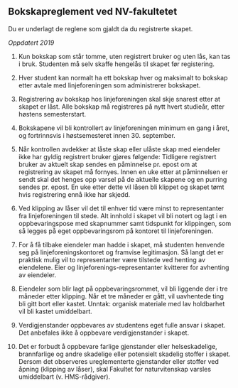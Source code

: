 ## Bokskapreglement ved NV-fakultetet
Du er underlagt de reglene som gjaldt da du registrerte skapet.

*Oppdatert 2019*

1. Kun bokskap som står tomme, uten registrert bruker og uten lås, kan tas i bruk. Studenten må selv skaffe hengelås til skapet før registering.

2. Hver student kan normalt ha ett bokskap hver og maksimalt to bokskap etter avtale med linjeforeningen som administrerer bokskapet.

3. Registrering av bokskap hos linjeforeningen skal skje snarest etter at skapet er låst. Alle bokskap må registreres på nytt hvert studieår, etter høstens semesterstart.

4. Bokskapene vil bli kontrollert av linjeforeningen minimum en gang i året, og fortrinnsvis i høstsemesteret innen 30. september.

5. Når kontrollen avdekker at låste skap eller ulåste skap med eiendeler ikke har gyldig registrert bruker gjøres følgende:
Tidligere registrert bruker av aktuelt skap sendes en påminnelse pr. epost om at registrering av skapet må fornyes.
Innen en uke etter at påminnelsen er sendt skal det henges opp varsel på de aktuelle skapene og en purring sendes pr. epost.
En uke etter dette vil låsen bli klippet og skapet tømt hvis registrering ennå ikke har skjedd.

6. Ved klipping av låser vil det til enhver tid være minst to representanter fra linjeforeningen til stede. Alt innhold i skapet vil bli notert og lagt i en oppbevaringspose med skapnummer samt tidspunkt for klippingen, som så legges på eget oppbevaringsrom på kontoret til linjeforeningen.

7. For å få tilbake eiendeler man hadde i skapet, må studenten henvende seg på linjeforeningskontoret og framvise legitimasjon. Så langt det er praktisk mulig vil to representanter være tilstede ved henting av eiendelene. Eier og linjeforenings-representanter kvitterer for avhenting av eiendeler.

8. Eiendeler som blir lagt på oppbevaringsrommet, vil bli liggende der i tre måneder etter klipping. Når et tre måneder er gått, vil uavhentede ting bli gitt bort eller kastet. Unntak: organisk materiale med lav holdbarhet vil bli kastet umiddelbart.

9. Verdigjenstander oppbevares av studentens eget fulle ansvar i skapet. Det anbefales ikke å oppbevare verdigjenstander i skapet.

10. Det er forbudt å oppbevare farlige gjenstander eller helseskadelige, brannfarlige og andre skadelige eller potensielt skadelig stoffer i skapet. Dersom det observeres ureglementerte gjenstander eller stoffer ved åpning (klipping av låser), skal Fakultet for naturvitenskap varsles umiddelbart (v. HMS-rådgiver).